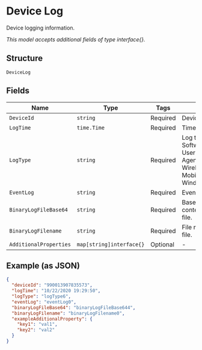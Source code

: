 
# Device Log

Device logging information.

*This model accepts additional fields of type interface{}.*

## Structure

`DeviceLog`

## Fields

| Name | Type | Tags | Description |
|  --- | --- | --- | --- |
| `DeviceId` | `string` | Required | Device IMEI. |
| `LogTime` | `time.Time` | Required | Time of log. |
| `LogType` | `string` | Required | Log type (one of SoftwareUpdate, Event, UserNotification, AgentService, Wireless, WirelessWeb, MobileBroadbandModem, WindowsMDM). |
| `EventLog` | `string` | Required | Event log. |
| `BinaryLogFileBase64` | `string` | Required | Base64-encoded contents of binary log file. |
| `BinaryLogFilename` | `string` | Required | File name of binary log file. |
| `AdditionalProperties` | `map[string]interface{}` | Optional | - |

## Example (as JSON)

```json
{
  "deviceId": "990013907835573",
  "logTime": "10/22/2020 19:29:50",
  "logType": "logType6",
  "eventLog": "eventLog0",
  "binaryLogFileBase64": "binaryLogFileBase644",
  "binaryLogFilename": "binaryLogFilename0",
  "exampleAdditionalProperty": {
    "key1": "val1",
    "key2": "val2"
  }
}
```

